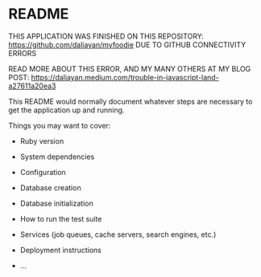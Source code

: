 # README

THIS APPLICATION WAS FINISHED ON THIS REPOSITORY: https://github.com/daliayan/myfoodie DUE TO GITHUB CONNECTIVITY ERRORS

READ MORE ABOUT THIS ERROR, AND MY MANY OTHERS AT MY BLOG POST: https://daliayan.medium.com/trouble-in-javascript-land-a27611a20ea3

This README would normally document whatever steps are necessary to get the
application up and running.

Things you may want to cover:

* Ruby version

* System dependencies

* Configuration

* Database creation

* Database initialization

* How to run the test suite

* Services (job queues, cache servers, search engines, etc.)

* Deployment instructions

* ...
